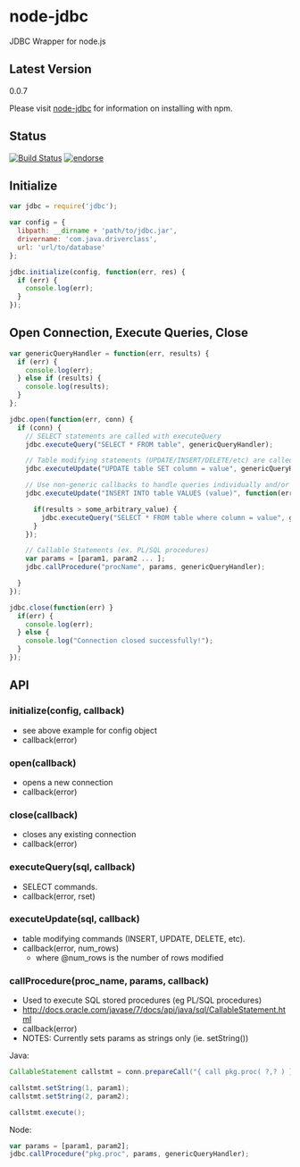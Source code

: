 node-jdbc
=========

JDBC Wrapper for node.js

Latest Version
--------------
0.0.7

Please visit [node-jdbc](https://www.npmjs.org/package/jdbc) for information on installing with npm.

## Status
[![Build Status](https://travis-ci.org/CraZySacX/node-jdbc.png)](https://travis-ci.org/CraZySacX/node-jdbc)
[![endorse](https://api.coderwall.com/crazysacx/endorsecount.png)](https://coderwall.com/crazysacx)

Initialize
----------
```javascript
var jdbc = require('jdbc');

var config = {
  libpath: __dirname + 'path/to/jdbc.jar',
  drivername: 'com.java.driverclass',
  url: 'url/to/database'
};

jdbc.initialize(config, function(err, res) {
  if (err) {
    console.log(err);
  }
});
```

Open Connection, Execute Queries, Close
---------------------------------------
```javascript
var genericQueryHandler = function(err, results) {
  if (err) {
    console.log(err);
  } else if (results) {
    console.log(results);
  }
};

jdbc.open(function(err, conn) {
  if (conn) {
    // SELECT statements are called with executeQuery
    jdbc.executeQuery("SELECT * FROM table", genericQueryHandler);

    // Table modifying statements (UPDATE/INSERT/DELETE/etc) are called with executeUpdate
    jdbc.executeUpdate("UPDATE table SET column = value", genericQueryHandler);

    // Use non-generic callbacks to handle queries individually and/or to nest queries
    jdbc.executeUpdate("INSERT INTO table VALUES (value)", function(err, results) {

      if(results > some_arbitrary_value) {
        jdbc.executeQuery("SELECT * FROM table where column = value", genericQueryHandler);
      }
    });

    // Callable Statements (ex. PL/SQL procedures)
    var params = [param1, param2 ... ];
    jdbc.callProcedure("procName", params, genericQueryHandler);

  }
});

jdbc.close(function(err) }
  if(err) {
    console.log(err);
  } else {
    console.log("Connection closed successfully!");
  }
});
```

API
---------------------------------

### initialize(config, callback)
 - see above example for config object
 - callback(error)

### open(callback)
 - opens a new connection
 - callback(error)

### close(callback)
 - closes any existing connection
 - callback(error)

### executeQuery(sql, callback)
 - SELECT commands.
 - callback(error, rset)

### executeUpdate(sql, callback)
 - table modifying commands (INSERT, UPDATE, DELETE, etc).
 - callback(error, num_rows)
   - where @num_rows is the number of rows modified

### callProcedure(proc_name, params, callback)
 - Used to execute SQL stored procedures (eg PL/SQL procedures)
 - http://docs.oracle.com/javase/7/docs/api/java/sql/CallableStatement.html
 - callback(error)
 - NOTES: Currently sets params as strings only (ie. setString())

Java:
```java
CallableStatement callstmt = conn.prepareCall("{ call pkg.proc( ?,? ) }");

callstmt.setString(1, param1);
callstmt.setString(2, param2);

callstmt.execute();
```

Node:
```javascript
var params = [param1, param2];
jdbc.callProcedure("pkg.proc", params, genericQueryHandler);
```
